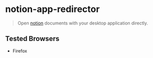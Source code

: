 # notion-app-redirector

> Open [notion](https://www.notion.so) documents with your desktop application directly.

## Tested Browsers

  - Firefox
